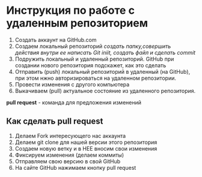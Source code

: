 # Инструкция по работе с удаленным репозиторием

1. Создать аккаунт на GitHub.com
2. Создаем локальный репозиторий
*создать папку,совершить действия внутри ее написать Git iniit, создать файл и сделать commit*
3. Подружить локальный и удаленный репозиторий. GitHub при создании нового репозитория подскажет, как это сделать
4. Отправить (push) локальный репозиторий в удаленный (на GitHub), при этом нжно авторизироваться на удаленном репозитории.
5. Провести изменения с другого компьютера
6. Выкачиваем (pull) актуальное состояние из удаленного репозитория.


**pull request** -
команда для предложения изменений

## Как сделать pull request

1. Делаем Fork интересующего нас аккаунта
2. Делаем  git clone для нашей версии этого репозитория
3. Создаем новую ветку и в НЕЕ вносим свои изменения
4. Фиксируем изменения (делаем коммиты)
5. Отправляем свою версию в свой GitHub
6. На сайте GitHub нажимаем кнопку pull request


